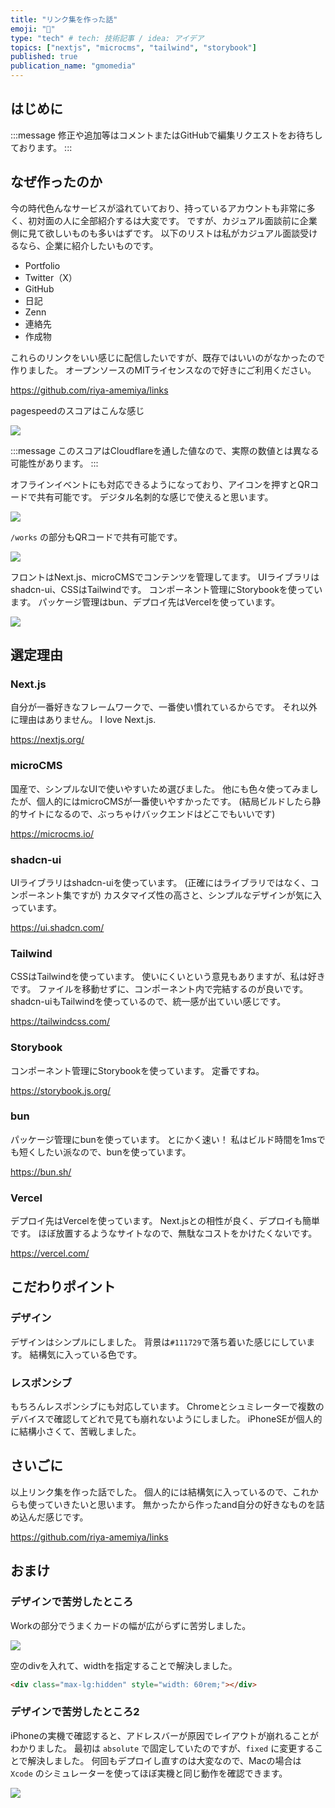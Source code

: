 ```yaml
---
title: "リンク集を作った話"
emoji: "🐡"
type: "tech" # tech: 技術記事 / idea: アイデア
topics: ["nextjs", "microcms", "tailwind", "storybook"]
published: true
publication_name: "gmomedia"
---
```


## はじめに

:::message
修正や追加等はコメントまたはGitHubで編集リクエストをお待ちしております。
:::

## なぜ作ったのか

今の時代色んなサービスが溢れていており、持っているアカウントも非常に多く、初対面の人に全部紹介するは大変です。
ですが、カジュアル面談前に企業側に見て欲しいものも多いはずです。
以下のリストは私がカジュアル面談受けるなら、企業に紹介したいものです。

- Portfolio
- Twitter（X）
- GitHub
- 日記
- Zenn
- 連絡先
- 作成物

これらのリンクをいい感じに配信したいですが、既存ではいいのがなかったので作りました。
オープンソースのMITライセンスなので好きにご利用ください。

https://github.com/riya-amemiya/links

pagespeedのスコアはこんな感じ

![](/images/92699c8bb82de3/pagespeed.png)

:::message
このスコアはCloudflareを通した値なので、実際の数値とは異なる可能性があります。
:::

オフラインイベントにも対応できるようになっており、アイコンを押すとQRコードで共有可能です。
デジタル名刺的な感じで使えると思います。

![](/images/92699c8bb82de3/qr.png)

`/works` の部分もQRコードで共有可能です。

![](/images/92699c8bb82de3/qr2.png)

フロントはNext.js、microCMSでコンテンツを管理してます。
UIライブラリはshadcn-ui、CSSはTailwindです。
コンポーネント管理にStorybookを使っています。
パッケージ管理はbun、デプロイ先はVercelを使っています。

![](/images/92699c8bb82de3/site.png)

## 選定理由

### Next.js

自分が一番好きなフレームワークで、一番使い慣れているからです。
それ以外に理由はありません。
I love Next.js.

https://nextjs.org/

### microCMS

国産で、シンプルなUIで使いやすいため選びました。
他にも色々使ってみましたが、個人的にはmicroCMSが一番使いやすかったです。
(結局ビルドしたら静的サイトになるので、ぶっちゃけバックエンドはどこでもいいです)

https://microcms.io/

### shadcn-ui

UIライブラリはshadcn-uiを使っています。
(正確にはライブラリではなく、コンポーネント集ですが)
カスタマイズ性の高さと、シンプルなデザインが気に入っています。

https://ui.shadcn.com/

### Tailwind

CSSはTailwindを使っています。
使いにくいという意見もありますが、私は好きです。
ファイルを移動せずに、コンポーネント内で完結するのが良いです。
shadcn-uiもTailwindを使っているので、統一感が出ていい感じです。

https://tailwindcss.com/

### Storybook

コンポーネント管理にStorybookを使っています。
定番ですね。

https://storybook.js.org/

### bun

パッケージ管理にbunを使っています。
とにかく速い！
私はビルド時間を1msでも短くしたい派なので、bunを使っています。

https://bun.sh/

### Vercel

デプロイ先はVercelを使っています。
Next.jsとの相性が良く、デプロイも簡単です。
ほぼ放置するようなサイトなので、無駄なコストをかけたくないです。

https://vercel.com/

## こだわりポイント

### デザイン

デザインはシンプルにしました。
背景は`#111729`で落ち着いた感じにしています。
結構気に入っている色です。

### レスポンシブ

もちろんレスポンシブにも対応しています。
Chromeとシュミレーターで複数のデバイスで確認してどれで見ても崩れないようにしました。
iPhoneSEが個人的に結構小さくて、苦戦しました。

## さいごに

以上リンク集を作った話でした。
個人的には結構気に入っているので、これからも使っていきたいと思います。
無かったから作ったand自分の好きなものを詰め込んだ感じです。

https://github.com/riya-amemiya/links

## おまけ

### デザインで苦労したところ

Workの部分でうまくカードの幅が広がらずに苦労しました。

![](/images/92699c8bb82de3/work.png)

空のdivを入れて、widthを指定することで解決しました。

```html
<div class="max-lg:hidden" style="width: 60rem;"></div>
```

### デザインで苦労したところ2

iPhoneの実機で確認すると、アドレスバーが原因でレイアウトが崩れることがわかりました。
最初は `absolute` で固定していたのですが、`fixed` に変更することで解決しました。
何回もデプロイし直すのは大変なので、Macの場合は `Xcode` のシミュレーターを使ってほぼ実機と同じ動作を確認できます。

![](/images/92699c8bb82de3/iphone.png)
